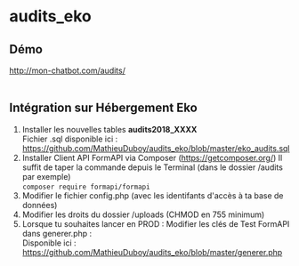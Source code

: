 # audits_eko
## Démo 
http://mon-chatbot.com/audits/
<br /><br />
## Intégration sur Hébergement Eko 
1. Installer les nouvelles tables **audits2018_XXXX**<br />
Fichier .sql disponible ici : https://github.com/MathieuDuboy/audits_eko/blob/master/eko_audits.sql
2. Installer Client API FormAPI via Composer (https://getcomposer.org/)
Il suffit de taper la commande depuis le Terminal (dans le dossier /audits par exemple)<br />
```` composer require formapi/formapi ````
3. Modifier le fichier config.php (avec les identifants d'accès à ta base de données)
4. Modifier les droits du dossier /uploads (CHMOD en 755 minimum)
5. Lorsque tu souhaites lancer en PROD : Modifier les clés de Test FormAPI dans generer.php :<br />
Disponible ici : https://github.com/MathieuDuboy/audits_eko/blob/master/generer.php